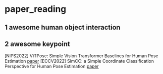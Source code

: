 # paper_reading
## 1 awesome human object interaction
## 2 awesome keypoint
[NIPS2022] ViTPose: Simple Vision Transformer Baselines for Human Pose Estimation [paper](https://arxiv.org/pdf/2204.12484v3.pdf)
[ECCV2022] SimCC: a Simple Coordinate Classification Perspective for Human Pose Estimation [paper](https://arxiv.org/abs/2107.03332)
